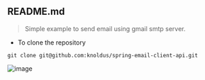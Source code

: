 ## README.md

> Simple example to send email using gmail smtp server. 

* To clone the repository
````
git clone git@github.com:knoldus/spring-email-client-api.git
````

![image](https://i.postimg.cc/htTJr24z/Screenshot-from-2022-09-21-04-08-43.png)
